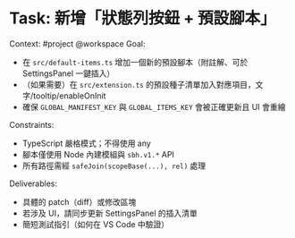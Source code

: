 # Task: 新增「狀態列按鈕 + 預設腳本」

Context: #project @workspace
Goal:
- 在 `src/default-items.ts` 增加一個新的預設腳本（附註解、可於 SettingsPanel 一鍵插入）
- （如果需要）在 `src/extension.ts` 的預設種子清單加入對應項目，文字/tooltip/enableOnInit
- 確保 `GLOBAL_MANIFEST_KEY` 與 `GLOBAL_ITEMS_KEY` 會被正確更新且 UI 會重繪

Constraints:
- TypeScript 嚴格模式；不得使用 any
- 腳本僅使用 Node 內建模組與 `sbh.v1.*` API
- 所有路徑需經 `safeJoin(scopeBase(...), rel)` 處理

Deliverables:
- 具體的 patch（diff）或修改區塊
- 若涉及 UI，請同步更新 SettingsPanel 的插入清單
- 簡短測試指引（如何在 VS Code 中驗證）
